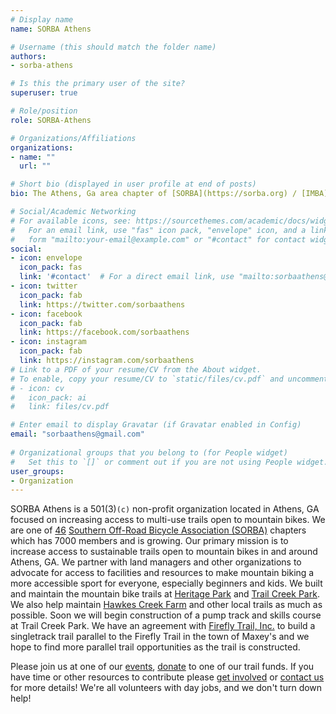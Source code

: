 ```yaml
---
# Display name
name: SORBA Athens

# Username (this should match the folder name)
authors:
- sorba-athens

# Is this the primary user of the site?
superuser: true

# Role/position
role: SORBA-Athens

# Organizations/Affiliations
organizations:
- name: ""
  url: ""

# Short bio (displayed in user profile at end of posts)
bio: The Athens, Ga area chapter of [SORBA](https://sorba.org) / [IMBA](https://www.imba.com/).

# Social/Academic Networking
# For available icons, see: https://sourcethemes.com/academic/docs/widgets/#icons
#   For an email link, use "fas" icon pack, "envelope" icon, and a link in the
#   form "mailto:your-email@example.com" or "#contact" for contact widget.
social:
- icon: envelope
  icon_pack: fas
  link: '#contact'  # For a direct email link, use "mailto:sorbaathens@gmail.com".
- icon: twitter
  icon_pack: fab
  link: https://twitter.com/sorbaathens
- icon: facebook
  icon_pack: fab
  link: https://facebook.com/sorbaathens
- icon: instagram
  icon_pack: fab
  link: https://instagram.com/sorbaathens
# Link to a PDF of your resume/CV from the About widget.
# To enable, copy your resume/CV to `static/files/cv.pdf` and uncomment the lines below.  
# - icon: cv
#   icon_pack: ai
#   link: files/cv.pdf

# Enter email to display Gravatar (if Gravatar enabled in Config)
email: "sorbaathens@gmail.com"
  
# Organizational groups that you belong to (for People widget)
#   Set this to `[]` or comment out if you are not using People widget.  
user_groups:
- Organization
---
```


SORBA Athens is a 501(3)`(c)` non-profit organization located in Athens, GA focused on increasing access to multi-use trails open to mountain bikes. We are one of [46](https://sorba.org/chapters/) [Southern Off-Road Bicycle Association (SORBA)](https://sorba.org) chapters which has 7000 members and is growing. Our primary mission is to increase access to sustainable trails open to mountain bikes in and around Athens, GA. We partner with land managers and other organizations to advocate for access to facilities and resources to make mountain biking a more accessible sport for everyone, especially beginners and kids. We built and maintain the mountain bike trails at [Heritage Park](/trails/) and [Trail Creek Park](/trails/). We also help maintain [Hawkes Creek Farm](/trails/) and other local trails as much as possible. Soon we will begin construction of a pump track and skills course at Trail Creek Park. We have an agreement with [Firefly Trail, Inc.](https://www.fireflytrail.com/) to build a singletrack trail parallel to the Firefly Trail in the town of Maxey's and we hope to find more parallel trail opportunities as the trail is constructed.

Please join us at one of our [events](/events/), [donate](/donate/) to one of our trail funds. If you have time or other resources to contribute please [get involved](/get_involved/) or [contact us](mailto:sorbaathens@gmail.com) for more details! We're all volunteers with day jobs, and we don't turn down help!
